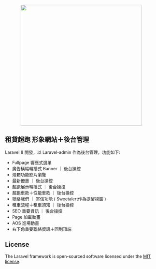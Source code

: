 <p align="center"><a href="https://laravel.com" target="_blank"><img src="https://raw.githubusercontent.com/laravel/art/master/logo-lockup/5%20SVG/2%20CMYK/1%20Full%20Color/laravel-logolockup-cmyk-red.svg" width="400"></a></p>


## 租貸超跑 形象網站＋後台管理

Laravel 8 開發，以 Laravel-admin 作為後台管理，功能如下:

- Fullpage 響應式選單
- 廣告橫幅輪播式 Banner ｜ 後台操控
- 燈箱功能影片瀏覽
- 最新優惠 ｜ 後台操控
- 超跑展示輪播式 ｜ 後台操控
- 超跑車款＋性能車款 ｜ 後台操控
- 聯絡我們 ｜ 寄信功能 ( Sweetalert作為提醒視窗 )
- 租車流程＋租車須知 ｜ 後台操控
- SEO 重要資訊 ｜ 後台操控
- Page 加載動畫
- AOS 進場動畫
- 右下角重要聯絡資訊＋回到頂端

## License

The Laravel framework is open-sourced software licensed under the [MIT license](https://opensource.org/licenses/MIT).
